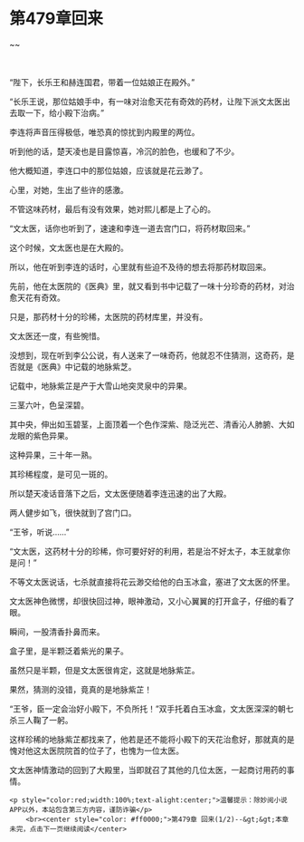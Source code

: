 # 第479章回来
~~
    	    <p name="pagetop" href="javascript:void(0);" onclick="return false" style="line-height: 35px;padding: 10px;color: #333;"> </p><p>“陛下，长乐王和赫连国君，带着一位姑娘正在殿外。”</p><p>“长乐王说，那位姑娘手中，有一味对治愈天花有奇效的药材，让陛下派文太医出去取一下，给小殿下治病。”</p><p>李连将声音压得极低，唯恐真的惊扰到内殿里的两位。</p><p>听到他的话，楚天凌也是目露惊喜，冷沉的脸色，也缓和了不少。</p><p>他大概知道，李连口中的那位姑娘，应该就是花云渺了。</p><p>心里，对她，生出了些许的感激。</p><p>不管这味药材，最后有没有效果，她对熙儿都是上了心的。</p><p>“文太医，话你也听到了，速速和李连一道去宫门口，将药材取回来。”</p><p>这个时候，文太医也是在大殿的。</p><p>所以，他在听到李连的话时，心里就有些迫不及待的想去将那药材取回来。</p><p>先前，他在太医院的《医典》里，就又看到书中记载了一味十分珍奇的药材，对治愈天花有奇效。</p><p>只是，那药材十分的珍稀，太医院的药材库里，并没有。</p><p>文太医还一度，有些惋惜。</p><p>没想到，现在听到李公公说，有人送来了一味奇药，他就忍不住猜测，这奇药，是否就是《医典》中记载的地脉紫芝。</p><p>记载中，地脉紫芷是产于大雪山地突灵泉中的异果。</p><p>三茎六叶，色呈深碧。</p><p>其中央，伸出如玉碧茎，上面顶着一个色作深紫、隐泛光芒、清香沁人肺腑、大如龙眼的紫色异果。</p><p>这种异果，三十年一熟。</p><p>其珍稀程度，是可见一斑的。</p><p>所以楚天凌话音落下之后，文太医便随着李连迅速的出了大殿。</p><p>两人健步如飞，很快就到了宫门口。</p><p>“王爷，听说……”</p><p>“文太医，这药材十分的珍稀，你可要好好的利用，若是治不好太子，本王就拿你是问！”</p><p>不等文太医说话，七杀就直接将花云渺交给他的白玉冰盒，塞进了文太医的怀里。</p><p>文太医神色微愣，却很快回过神，眼神激动，又小心翼翼的打开盒子，仔细的看了眼。</p><p>瞬间，一股清香扑鼻而来。</p><p>盒子里，是半颗泛着紫光的果子。</p><p>虽然只是半颗，但是文太医很肯定，这就是地脉紫芷。</p><p>果然，猜测的没错，竟真的是地脉紫芷！</p><p>“王爷，臣一定会治好小殿下，不负所托！”双手托着白玉冰盒，文太医深深的朝七杀三人鞠了一躬。</p><p>这样珍稀的地脉紫芷都找来了，他若是还不能将小殿下的天花治愈好，那就真的是愧对他这太医院院首的位子了，也愧为一位太医。</p><p>文太医神情激动的回到了大殿里，当即就召了其他的几位太医，一起商讨用药的事情。</p>
    	
   	<p style="color:red;width:100%;text-alight:center;">温馨提示：除妙阅小说APP以外，本站包含第三方内容，谨防诈骗</p>
    	<br><center style="color: #ff0000;">第479章 回来(1/2)--&gt;&gt;本章未完，点击下一页继续阅读</center>
    	